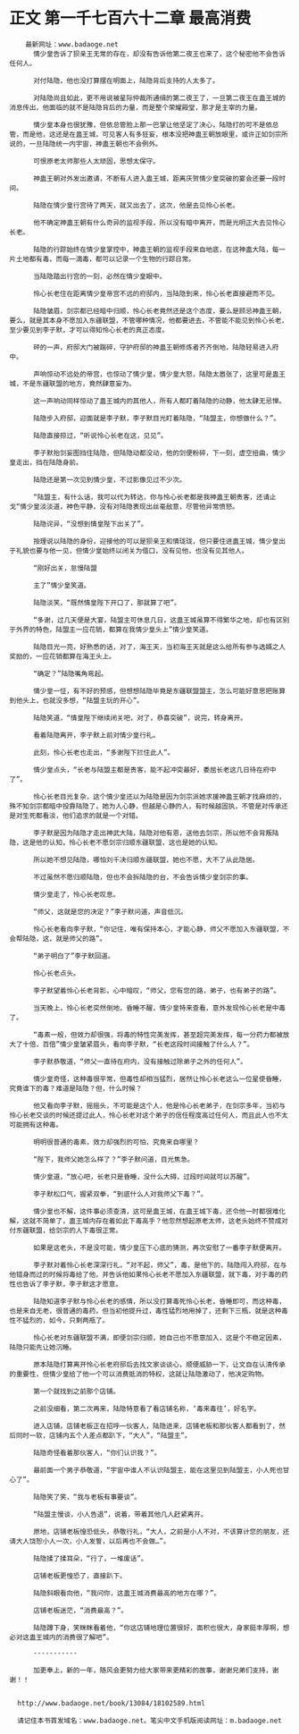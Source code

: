 # 正文 第一千七百六十二章 最高消费
        最新网址：www.badaoge.net
          情少皇告诉了狈亲王无常的存在，却没有告诉他第二夜王也来了，这个秘密他不会告诉任何人。
      
          对付陆隐，他也没打算摆在明面上，陆隐背后支持的人太多了。
      
          对陆隐尚且如此，更不用说被星际仲裁所通缉的第二夜王了，一旦第二夜王在蛊王城的消息传出，他面临的就不是陆隐背后的力量，而是整个荣耀殿堂，那才是主宰的力量。
      
          情少皇本身也很犹豫，但依总管脸上那一巴掌让他坚定了决心，陆隐打的可不是依总管，而是他，这还是在蛊王城，可见客人有多狂妄，根本没把神蛊王朝放眼里，或许正如剑宗所说的，一旦陆隐统一内宇宙，神蛊王朝也不会例外。
      
          可恨原老太师那些人太顽固，思想太保守。
      
          神蛊王朝对外发出邀请，不断有人进入蛊王城，距离庆贺情少皇突破的宴会还要一段时间。
      
          陆隐在情少皇行宫待了两天，就又出去了，这次，他是去见怜心长老。
      
          他不确定神蛊王朝有什么奇异的监视手段，所以没有暗中离开，而是光明正大去见怜心长老。
      
          陆隐的行踪始终在情少皇掌控中，神蛊王朝的监视手段来自地底，在这神蛊大陆，每一片土地都有毒，而每一滴毒，都可以记录一个生物的行踪日常。
      
          当陆隐踏出行宫的一刻，必然在情少皇眼中。
      
          怜心长老住在距离情少皇帝宫不远的府邸内，当陆隐到来，怜心长老直接避而不见。
      
          陆隐皱眉，剑宗都已经暗中归顺，怜心长老竟然还是这个态度，要么是顾忌神蛊王朝，要么，就是其本身不愿加入东疆联盟，不管哪种情况，他都要进去，不管能不能见到怜心长老，至少要见到李子默，才可以得知怜心长老的真正态度。
      
          砰的一声，府邸大门被踹碎，守护府邸的神蛊王朝修炼者齐齐倒地，陆隐轻易进入府中。
      
          声响惊动不远处的帝宫，也惊动了情少皇，情少皇大怒，陆隐太嚣张了，这里可是蛊王城，不是东疆联盟的地方，竟然肆意妄为。
      
          这一声响动同样惊动了蛊王城内的其他人，所有人都盯着陆隐的动静，他太肆无忌惮。
      
          陆隐步入府邸，迎面就是李子默，李子默目光盯着陆隐，“陆盟主，你想做什么？”。
      
          陆隐直接掠过，“听说怜心长老在这，见见”。
      
          李子默抬剑妄图挡住陆隐，但陆隐动都没动，他的剑便粉碎，下一刻，虚空扭曲，情少皇走出，挡在陆隐身前。
      
          陆隐还是第一次见到情少皇，不过影像见过不少次。
      
          “陆盟主，有什么话，我可以代为转达，你与怜心长老都是我神蛊王朝贵客，还请止戈“情少皇淡淡道，神色平静，没有对陆隐表现出丝毫敌意，尽管他异常愤怒。
      
          陆隐诧异，“没想到情皇陛下出关了”。
      
          按理说以陆隐的身份，迎接他的可以是狈亲王和情珑珑，但只要住进蛊王城，情少皇出于礼貌也要与他一见，但情少皇始终以闭关为借口，没有见他，也没有见其他人。
      
          “刚好出关，怠慢陆盟
      
          主了”情少皇笑道。
      
          陆隐淡笑，“既然情皇陛下开口了，那就算了吧”。
      
          “多谢，过几天便是大宴，陆盟主可休息几日，这蛊王城虽算不得繁华之地，却也有区别于外界的特色，陆盟主一应花销，都算在我情少皇头上”情少皇笑道。
      
          陆隐目光一亮，好熟悉的话，对了，海王天，当初海王天就是这么给所有参与选婿之人奖励的，一应花销都算在海王头上。
      
          “确定？”陆隐嘴角弯起。
      
          情少皇一怔，有不好的预感，但想想陆隐毕竟是东疆联盟盟主，怎么可能好意思把账算到他头上，也就没多想，“陆盟主玩的开心”。
      
          陆隐笑道，“情皇陛下继续闭关吧，对了，恭喜突破”，说完，转身离开。
      
          看着陆隐离开，李子默上前对情少皇行礼。
      
          此刻，怜心长老也走出，“多谢陛下拦住此人”。
      
          情少皇点头，“长老与陆盟主都是贵客，能不起冲突最好，委屈长老这几日待在府中了”。
      
          怜心长老目光复杂，这个情少皇还以为陆隐是因为剑宗派她求援神蛊王朝才找麻烦的，殊不知剑宗都暗中投靠陆隐了，她为人心静，但越是心静的人，有时候越固执，不管是对传承还是对生死都看淡，他们追求的就是一个对错。
      
          李子默是因为陆隐才走出神武大陆，陆隐对他有恩，送他去剑宗，所以他不会背叛陆隐，这是他的认知，怜心长老不愿剑宗归顺东疆联盟，这也是她的认知。
      
          所以她不想见陆隐，哪怕刘千决归顺东疆联盟，她也不愿，大不了从此隐居。
      
          不过虽然不愿归顺陆隐，但也不会拆陆隐的台，不会告诉情少皇剑宗的事。
      
          情少皇走了，怜心长老叹息。
      
          “师父，这就是您的决定？”李子默问道，声音低沉。
      
          怜心长老看向李子默，“你记住，唯有保持本心，才能心静，师父不愿加入东疆联盟，不会帮陆隐，这，就是师父的路”。
      
          “弟子明白了”李子默回道。
      
          怜心长老点头。
      
          李子默望着怜心长老背影，心中暗叹，“师父，您有您的路，弟子，也有弟子的路”。
      
          当天晚上，怜心长老突然倒地，昏睡不醒，情少皇特来查看，意外发现怜心长老是中毒了。
      
          “毒素一般，但效力却很强，将毒的特性完美发挥，甚至超完美发挥，每一分药力都被放大了十倍，百倍”情少皇皱紧眉头，看向李子默，“长老这段时间接触了什么人？”。
      
          李子默恭敬道，“师父一直待在府内，没有接触过除弟子之外的任何人”。
      
          情少皇奇怪，这种毒很平常，但毒性却相当猛烈，居然让怜心长老这么一位星使昏睡，究竟谁下的毒？难道是陆隐？但，什么时候？
      
          他又看向李子默，摇摇头，不可能是这个人，他是怜心长老弟子，在剑宗多年，当初与怜心长老交谈的时候还提过此人，怜心长老对这个弟子的信任程度高过任何人，而且此人也不太可能拥有这种毒。
      
          明明很普通的毒素，效力却强烈的可怕，究竟来自哪里？
      
          “陛下，我师父她怎么样了？”李子默问道，目光焦急。
      
          情少皇道，“放心吧，长老只是昏睡，没什么大碍，过段时间就可以苏醒”。
      
          李子默松口气，握紧双拳，“到底什么人对我师父下毒？”。
      
          情少皇也不解，这件事必须查清，这可是蛊王城，在蛊王城下毒，还令他一时都很难化解，这就不简单了，蛊王城内存在着如此下毒高手？他忽然想起原老太师，这老头始终不赞成对付东疆联盟，给剑宗的人下毒很正常。
      
          如果是这老头，不是没可能，情少皇压下心底的猜测，再次安慰了一番李子默便离开。
      
          李子默对着怜心长老深深行礼，“对不起，师父”，毒，是他下的，陆隐闯入府邸，在与他错身而过的时候将毒给了他，并告诉他如果怜心长老不愿加入东疆联盟，就下毒，对于毒的药性也告诉了李子默，李子默这才愿意。
      
          陆隐知道李子默与怜心长老的感情，所以没打算毒死怜心长老，昏睡即可，而这种毒，也是来自无老，很普通的毒药，但当初他提升过，毒性猛烈地用掉了，还剩下三瓶，就是这种毒性不猛烈的，如今，只剩两瓶了。
      
          怜心长老对东疆联盟不满，即便剑宗归顺，她自己也不愿意加入，这是个不稳定因素，陆隐只能先让她沉睡。
      
          原本陆隐打算离开怜心长老府邸后去找文家谈谈心，顺便威胁一下，让文自在认清传承的重要性，但情少皇给了他一个可以消费抵消的特权，这就让陆隐激动了，他决定购物。
      
          第一个就找到之前那个店铺。
      
          之前没细看，第二次再来，陆隐特意看了看店铺名称，‘毒来毒往’，好名字。
      
          进入店铺，店铺老板正在招呼一伙客人，陆隐进来，店铺老板和那伙客人都看到了，然后同时一软，店铺内五个人差点都趴下，“大人”，“陆盟主”。
      
          陆隐奇怪看着那伙客人，“你们认识我？”。
      
          最前面一个男子恭敬道，“宇宙中谁人不认识陆盟主，能在这里见到陆盟主，小人死也甘心了”。
      
          陆隐笑了笑，“我与老板有事要谈”。
      
          “陆盟主慢谈，小人告退”，说着，带着其他几人赶紧离开。
      
          原地，店铺老板惶恐低头，恭敬行礼，“大人，之前是小人不对，不该算计您的朋友，还请大人饶恕小人一次，小人发誓，以后再也不会做…”。
      
          陆隐揉了揉耳朵，“行了，一堆废话”。
      
          店铺老板更惶恐了，直接趴下。
      
          陆隐斜眼看向他，“我问你，这蛊王城消费最高的地方在哪？”。
      
          店铺老板迷茫，“消费最高？”。
      
          陆隐蹲下身，笑眯眯看着他，“你这店铺地理位置很好，面积也很大，身家挺丰厚啊，想必对这蛊王城内的消费很了解吧”。
      
          -----------
      
          加更奉上，新的一年，随风会更努力给大家带来更精彩的故事，谢谢兄弟们支持，谢谢！！
      
      
      http://www.badaoge.net/book/13084/18102589.html
      
      请记住本书首发域名：www.badaoge.net。笔尖中文手机版阅读网址：m.badaoge.net